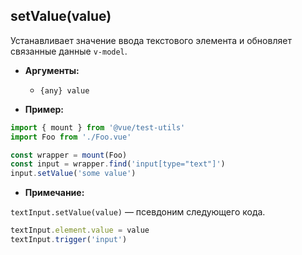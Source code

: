 ## setValue(value)

Устанавливает значение ввода текстового элемента и обновляет связанные данные `v-model`.

- **Аргументы:**
  - `{any} value`

- **Пример:**

```js
import { mount } from '@vue/test-utils'
import Foo from './Foo.vue'

const wrapper = mount(Foo)
const input = wrapper.find('input[type="text"]')
input.setValue('some value')
```

- **Примечание:**

`textInput.setValue(value)` — псевдоним следующего кода.

```js
textInput.element.value = value
textInput.trigger('input')
```
